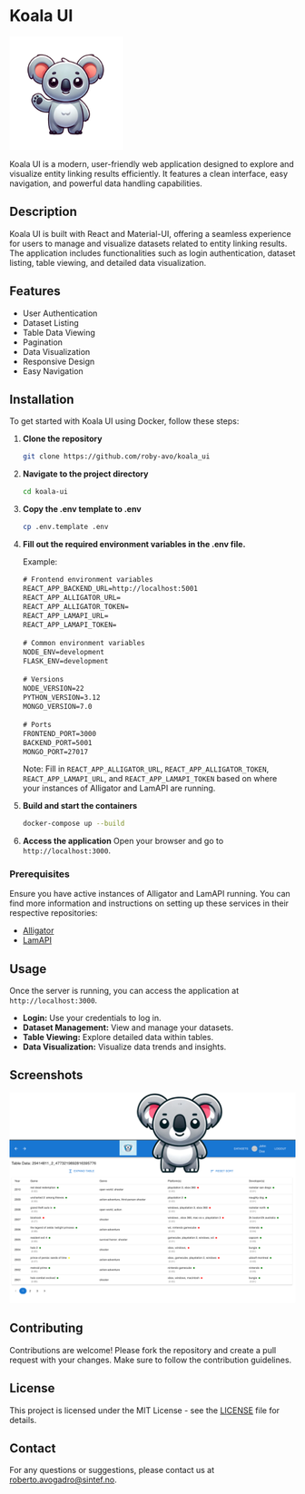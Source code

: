 # Koala UI

<img src="./frontend/src/assets/images/koala_logo.webp" alt="Koala Logo" width="200" height="200">

Koala UI is a modern, user-friendly web application designed to explore and visualize entity linking results efficiently. It features a clean interface, easy navigation, and powerful data handling capabilities.

## Description

Koala UI is built with React and Material-UI, offering a seamless experience for users to manage and visualize datasets related to entity linking results. The application includes functionalities such as login authentication, dataset listing, table viewing, and detailed data visualization.

## Features

- User Authentication
- Dataset Listing
- Table Data Viewing
- Pagination
- Data Visualization
- Responsive Design
- Easy Navigation

## Installation

To get started with Koala UI using Docker, follow these steps:

1. **Clone the repository**
   ```bash
   git clone https://github.com/roby-avo/koala_ui
   ```

2. **Navigate to the project directory**
   ```bash
   cd koala-ui
   ```

3. **Copy the .env template to .env**
   ```bash
   cp .env.template .env
   ```

4. **Fill out the required environment variables in the .env file.**

   Example:
   ```env
   # Frontend environment variables
   REACT_APP_BACKEND_URL=http://localhost:5001
   REACT_APP_ALLIGATOR_URL=
   REACT_APP_ALLIGATOR_TOKEN=
   REACT_APP_LAMAPI_URL=
   REACT_APP_LAMAPI_TOKEN=

   # Common environment variables
   NODE_ENV=development
   FLASK_ENV=development

   # Versions
   NODE_VERSION=22
   PYTHON_VERSION=3.12
   MONGO_VERSION=7.0

   # Ports
   FRONTEND_PORT=3000
   BACKEND_PORT=5001
   MONGO_PORT=27017
   ```

   Note: Fill in `REACT_APP_ALLIGATOR_URL`, `REACT_APP_ALLIGATOR_TOKEN`, `REACT_APP_LAMAPI_URL`, and `REACT_APP_LAMAPI_TOKEN` based on where your instances of Alligator and LamAPI are running.

5. **Build and start the containers**
   ```bash
   docker-compose up --build
   ```

6. **Access the application**
   Open your browser and go to `http://localhost:3000`.

### Prerequisites

Ensure you have active instances of Alligator and LamAPI running. You can find more information and instructions on setting up these services in their respective repositories:
- [Alligator](https://github.com/roby-avo/alligator)
- [LamAPI](https://github.com/roby-avo/lamapi)

## Usage

Once the server is running, you can access the application at `http://localhost:3000`. 

- **Login:** Use your credentials to log in.
- **Dataset Management:** View and manage your datasets.
- **Table Viewing:** Explore detailed data within tables.
- **Data Visualization:** Visualize data trends and insights.

## Screenshots

![Main Interface](./frontend/src/assets/images/combined_splash_screen.png)

## Contributing

Contributions are welcome! Please fork the repository and create a pull request with your changes. Make sure to follow the contribution guidelines.

## License

This project is licensed under the MIT License - see the [LICENSE](LICENSE) file for details.

## Contact

For any questions or suggestions, please contact us at [roberto.avogadro@sintef.no](mailto:roberto.avogadro@sintef.no).
